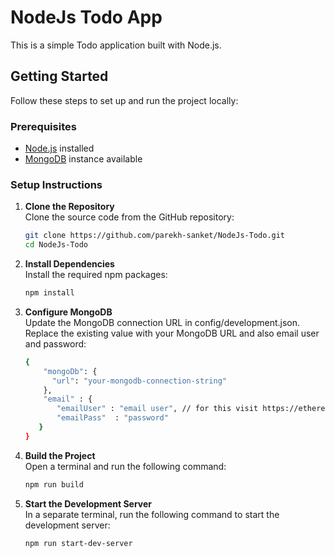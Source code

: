# NodeJs Todo App

This is a simple Todo application built with Node.js.

## Getting Started

Follow these steps to set up and run the project locally:

### Prerequisites

- [Node.js](https://nodejs.org/) installed
- [MongoDB](https://www.mongodb.com/) instance available

### Setup Instructions

1. **Clone the Repository**  
   Clone the source code from the GitHub repository:

   ```bash
   git clone https://github.com/parekh-sanket/NodeJs-Todo.git
   cd NodeJs-Todo

2. **Install Dependencies**   
   Install the required npm packages:

    ```bash
    npm install

3. **Configure MongoDB**  
   Update the MongoDB connection URL in config/development.json. Replace the existing value with your MongoDB URL and also email user and password:

    ```bash
    {
        "mongoDb": {
          "url": "your-mongodb-connection-string"
        },
        "email" : {
           "emailUser" : "email user", // for this visit https://ethereal.email/ and create temporary email ans password
           "emailPass"  : "password"
       }
   }

4. **Build the Project**  
   Open a terminal and run the following command:

    ```bash
    npm run build

5. **Start the Development Server**  
   In a separate terminal, run the following command to start the development server:

    ```bash
    npm run start-dev-server
